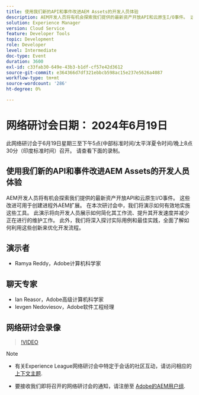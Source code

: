 ```yaml
---
title: 使用我们新的API和事件改进AEM Assets的开发人员体验
description: AEM开发人员将有机会探索我们提供的最新资产开放API和云原生I/O事件。 这些改进可用于创建进程外AEM扩展。 在本次研讨会中，我们将演示如何有效地实施这些工具。 此演示将向开发人员展示如何简化其工作流、提升其开发速度并减少正在进行的维护工作。 此外，我们将深入探讨实际用例和最佳实践，全面了解如何利用这些创新来优化开发流程。
solution: Experience Manager
version: Cloud Service
feature: Developer Tools
topic: Development
role: Developer
level: Intermediate
doc-type: Event
duration: 3600
exl-id: c33fab30-649e-43b3-b1df-cf57e42d3612
source-git-commit: e364366d7df321ebbcb598ac15e237e5626a4087
workflow-type: tm+mt
source-wordcount: '286'
ht-degree: 0%

---
```


# 网络研讨会日期： 2024年6月19日

此网络研讨会于6月19日星期三至下午5点(中部标准时间/太平洋夏令时间/晚上8点30分（印度标准时间）召开。 请查看下面的录制。

## 使用我们新的API和事件改进AEM Assets的开发人员体验

AEM开发人员将有机会探索我们提供的最新资产开放API和云原生I/O事件。 这些改进可用于创建进程外AEM扩展。 在本次研讨会中，我们将演示如何有效地实施这些工具。 此演示将向开发人员展示如何简化其工作流、提升其开发速度并减少正在进行的维护工作。 此外，我们将深入探讨实际用例和最佳实践，全面了解如何利用这些创新来优化开发流程。

## 演示者

* Ramya Reddy，Adobe计算机科学家

## 聊天专家

* Ian Reasor，Adobe高级计算机科学家
* Ievgen Nedoviesov，Adobe软件工程经理

## 网络研讨会录像

>[!VIDEO](https://video.tv.adobe.com/v/3430198)

>[!NOTE]
> 
>* 有关Experience League网络研讨会中特定于会话的社区互动，请访问相应的 [上下文主题](https://adobe.ly/3UQXwFO).
>
>* 要接收我们即将召开的网络研讨会的通知，请注册至 [Adobe的AEM用户组](https://aem-augs.adobe.com/).
